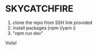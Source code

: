 # SKYCATCHFIRE

1) clone the repo from SSH link provided
2) install packages (npm i/yarn i)
3) "npm run dev"

Voila!
